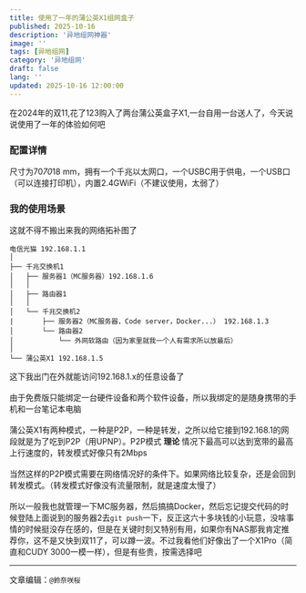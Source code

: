 ```yaml
---
title: 使用了一年的蒲公英X1组网盒子
published: 2025-10-16
description: '异地组网神器'
image: ''
tags: [异地组网]
category: '异地组网'
draft: false 
lang: ''
updated: 2025-10-16 12:00:00
---
```

在2024年的双11,花了123购入了两台蒲公英盒子X1,一台自用一台送人了，今天说说使用了一年的体验如何吧

### 配置详情
尺寸为70*70*18 mm，拥有一个千兆以太网口，一个USBC用于供电，一个USB口（可以连接打印机），内置2.4GWiFi（不建议使用，太弱了）

### 我的使用场景
这就不得不搬出来我的网络拓补图了
```
电信光猫 192.168.1.1
│ 
├── 千兆交换机1
│   ├── 服务器1（MC服务器）192.168.1.6
│   │         
│   ├── 路由器1
│   │          
│   └── 千兆交换机2     
|       ├── 服务器2（MC服务器，Code server，Docker...） 192.168.1.3
│       └── 路由器2
│           └── 外网软路由（因为家里就我一个人有需求所以放最后）
│
└── 蒲公英X1 192.168.1.5
```
这下我出门在外就能访问192.168.1.x的任意设备了</br>
</br>
由于免费版只能绑定一台硬件设备和两个软件设备，所以我绑定的是随身携带的手机和一台笔记本电脑
</br>
</br>
蒲公英X1有两种模式，一种是P2P，一种是转发，之所以给它接到192.168.1的网段就是为了吃到P2P（用UPNP）。P2P模式 **理论** 情况下最高可以达到宽带的最高上行速度的，转发模式好像只有2Mbps
</br>
</br>
当然这样的P2P模式需要在网络情况好的条件下。如果网络比较复杂，还是会回到转发模式。（转发模式好像没有流量限制，就是速度太慢了）
</br>
</br>
所以一般我也就管理一下MC服务器，然后搞搞Docker，然后忘记提交代码的时候登陆上面说到的服务器2去`git push`一下，反正这六十多块钱的小玩意，没啥事情的时候挺没存在感的，但是在关键时刻又特别有用，如果你有NAS那我肯定推荐你，这不是又快到双11了，可以蹲一波。不过我看他们好像出了一个X1Pro（简直和CUDY 3000一模一样），但是有些贵，按需选择吧

---

文章编辑：`@鈴奈咲桜`